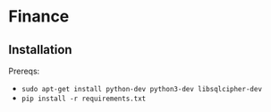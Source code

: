 Finance
=======

Installation
------------

Prereqs:
- `sudo apt-get install python-dev python3-dev libsqlcipher-dev`
- `pip install -r requirements.txt`
